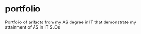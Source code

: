 # portfolio
Portfolio of arifacts from my AS degree in IT that demonstrate my attainment of AS in IT SLOs
